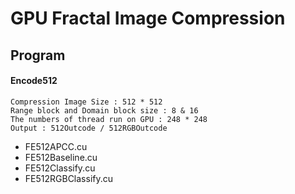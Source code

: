 GPU Fractal Image Compression
===

## Program
#### Encode512
    Compression Image Size : 512 * 512
    Range block and Domain block size : 8 & 16
    The numbers of thread run on GPU : 248 * 248
    Output : 512Outcode / 512RGBOutcode
* FE512APCC.cu
* FE512Baseline.cu
* FE512Classify.cu
* FE512RGBClassify.cu
